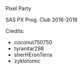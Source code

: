 Pixel Party

SAS PX Prog. Club 2016-2018

Credits:
- coconut750750
- tyranitar298
- sherHEronTerra
- zyklotomic
